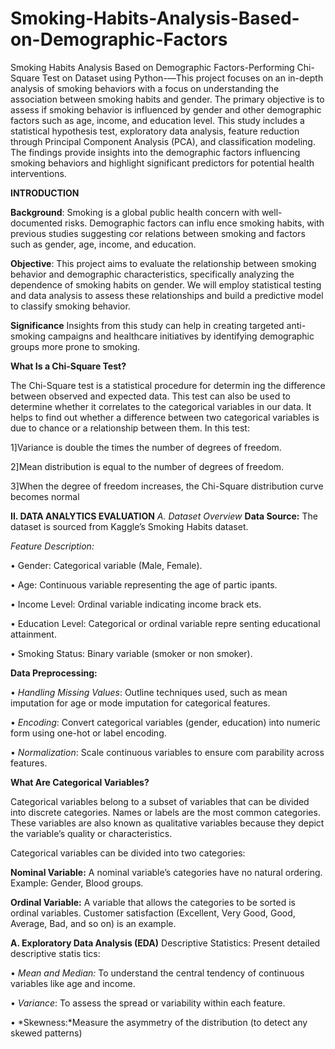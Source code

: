 # Smoking-Habits-Analysis-Based-on-Demographic-Factors
Smoking Habits Analysis Based on Demographic  Factors-Performing Chi-Square Test on Dataset using Python-—This project focuses on an in-depth analysis of smoking
 behaviors with a focus on understanding the association between
 smoking habits and gender. The primary objective is to assess if
 smoking behavior is influenced by gender and other demographic
 factors such as age, income, and education level. This study
 includes a statistical hypothesis test, exploratory data analysis,
 feature reduction through Principal Component Analysis (PCA),
 and classification modeling. The findings provide insights into the
 demographic factors influencing smoking behaviors and highlight
 significant predictors for potential health interventions. 

 
  **INTRODUCTION**

  
 **Background**: Smoking is a global public health concern
 with well-documented risks. Demographic factors can influ
ence smoking habits, with previous studies suggesting cor
relations between smoking and factors such as gender, age,
 income, and education.
 
 **Objective**: This project aims to evaluate the relationship
 between smoking behavior and demographic characteristics,
 specifically analyzing the dependence of smoking habits on
 gender. We will employ statistical testing and data analysis
 to assess these relationships and build a predictive model to
 classify smoking behavior.
 
**Significance** Insights from this study can help in creating
 targeted anti-smoking campaigns and healthcare initiatives by
 identifying demographic groups more prone to smoking.
 
**What Is a Chi-Square Test?**

 The Chi-Square test is a statistical procedure for determin
ing the difference between observed and expected data. This
 test can also be used to determine whether it correlates to the
 categorical variables in our data. It helps to find out whether a
 difference between two categorical variables is due to chance
 or a relationship between them. In this test:
 
1]Variance is double the times the number of degrees of
 freedom.
 
 2]Mean distribution is equal to the number of degrees of
 freedom.
 
 3]When the degree of freedom increases, the Chi-Square
 distribution curve becomes normal

**II. DATA ANALYTICS EVALUATION**
*A. Dataset Overview*
**Data Source:** The dataset is sourced from Kaggle’s Smoking
 Habits dataset.
 
 *Feature Description:*
 
 • Gender: Categorical variable (Male, Female).
 
  • Age: Continuous variable representing the age of partic
ipants.

 • Income Level: Ordinal variable indicating income brack
ets.

 • Education Level: Categorical or ordinal variable repre
senting educational attainment.

 • Smoking Status: Binary variable (smoker or non
smoker).

**Data Preprocessing:**

 • *Handling Missing Values*: Outline techniques used, such
 as mean imputation for age or mode imputation for
 categorical features.
 
 • *Encoding*: Convert categorical variables (gender, education) into numeric form using one-hot or label encoding.

 • *Normalization*: Scale continuous variables to ensure com
parability across features.

 **What Are Categorical Variables?**
 
 Categorical variables belong to a subset of variables that can
 be divided into discrete categories. Names or labels are the
 most common categories. These variables are also known as
 qualitative variables because they depict the variable’s quality
 or characteristics.
 
 Categorical variables can be divided into two categories:
 
 **Nominal Variable:** A nominal variable’s categories have
 no natural ordering. Example: Gender, Blood groups.
 
 **Ordinal Variable:** A variable that allows the categories to be sorted
 is ordinal variables. Customer satisfaction (Excellent, Very
 Good, Good, Average, Bad, and so on) is an example.
 
 **A. Exploratory Data Analysis (EDA)**
 Descriptive Statistics: Present detailed descriptive statis
tics:

 • *Mean and Median:* To understand the central tendency of
 continuous variables like age and income.
 
 • *Variance*: To assess the spread or variability within each
 feature.
 
 • *Skewness:*Measure the asymmetry of the distribution (to
 detect any skewed patterns)
